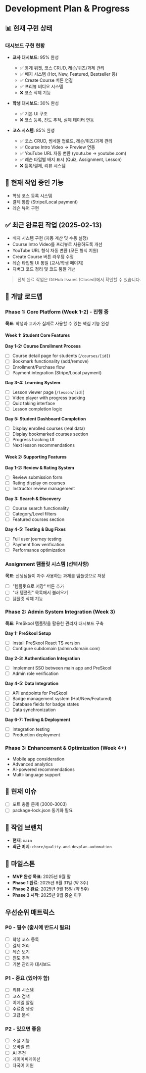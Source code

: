 # Development Plan & Progress

## 📊 현재 구현 상태

### 대시보드 구현 현황
- **교사 대시보드**: 95% 완성
  - ✅ 통계 위젯, 코스 CRUD, 레슨/퀴즈/과제 관리
  - ✅ 배지 시스템 (Hot, New, Featured, Bestseller 등)
  - ✅ Create Course 버튼 연결
  - ✅ 프리뷰 비디오 시스템
  - ❌ 코스 삭제 기능
  
- **학생 대시보드**: 30% 완성
  - ✅ 기본 UI 구조
  - ❌ 코스 등록, 진도 추적, 실제 데이터 연동

- **코스 시스템**: 85% 완성
  - ✅ 코스 CRUD, 썸네일 업로드, 레슨/퀴즈/과제 관리
  - ✅ Course Intro Video → Preview 연동
  - ✅ YouTube URL 자동 변환 (youtu.be → youtube.com)
  - ✅ 레슨 타입별 배지 표시 (Quiz, Assignment, Lesson)
  - ❌ 등록/결제, 리뷰 시스템

## 🚀 현재 작업 중인 기능
- 학생 코스 등록 시스템
- 결제 통합 (Stripe/Local payment)
- 레슨 뷰어 구현

## ✅ 최근 완료된 작업 (2025-02-13)
- 배지 시스템 구현 (자동 계산 및 수동 설정)
- Course Intro Video를 프리뷰로 사용하도록 개선
- YouTube URL 형식 자동 변환 (모든 형식 지원)
- Create Course 버튼 라우팅 수정
- 레슨 타입별 UI 통일 (교사/학생 페이지)
- 디버그 코드 정리 및 코드 품질 개선

> 전체 완료 작업은 GitHub Issues (Closed)에서 확인할 수 있습니다.

## 📅 개발 로드맵

### Phase 1: Core Platform (Week 1-2) - 진행 중
**목표**: 학생과 교사가 실제로 사용할 수 있는 핵심 기능 완성

#### Week 1: Student Core Features
**Day 1-2: Course Enrollment Process**
- [ ] Course detail page for students (`/courses/[id]`)
- [ ] Bookmark functionality (add/remove)
- [ ] Enrollment/Purchase flow
- [ ] Payment integration (Stripe/Local payment)

**Day 3-4: Learning System**
- [ ] Lesson viewer page (`/lesson/[id]`)
- [ ] Video player with progress tracking
- [ ] Quiz taking interface
- [ ] Lesson completion logic

**Day 5: Student Dashboard Completion**
- [ ] Display enrolled courses (real data)
- [ ] Display bookmarked courses section
- [ ] Progress tracking UI
- [ ] Next lesson recommendations

#### Week 2: Supporting Features
**Day 1-2: Review & Rating System**
- [ ] Review submission form
- [ ] Rating display on courses
- [ ] Instructor review management

**Day 3: Search & Discovery**
- [ ] Course search functionality
- [ ] Category/Level filters
- [ ] Featured courses section

**Day 4-5: Testing & Bug Fixes**
- [ ] Full user journey testing
- [ ] Payment flow verification
- [ ] Performance optimization

### Assignment 템플릿 시스템 (선택사항)
**목표**: 선생님들이 자주 사용하는 과제를 템플릿으로 저장

- [ ] "템플릿으로 저장" 버튼 추가
- [ ] "내 템플릿" 목록에서 불러오기
- [ ] 템플릿 삭제 기능

### Phase 2: Admin System Integration (Week 3)
**목표**: PreSkool 템플릿을 활용한 관리자 대시보드 구축

**Day 1: PreSkool Setup**
- [ ] Install PreSkool React TS version
- [ ] Configure subdomain (admin.domain.com)

**Day 2-3: Authentication Integration**
- [ ] Implement SSO between main app and PreSkool
- [ ] Admin role verification

**Day 4-5: Data Integration**
- [ ] API endpoints for PreSkool
- [ ] Badge management system (Hot/New/Featured)
- [ ] Database fields for badge states
- [ ] Data synchronization

**Day 6-7: Testing & Deployment**
- [ ] Integration testing
- [ ] Production deployment

### Phase 3: Enhancement & Optimization (Week 4+)
- Mobile app consideration
- Advanced analytics
- AI-powered recommendations
- Multi-language support

## 🐛 현재 이슈
- [ ] 포트 충돌 문제 (3000-3003)
- [ ] package-lock.json 동기화 필요

## 📝 작업 브랜치
- **현재**: `main`
- **최근 머지**: `chore/quality-and-devplan-automation`

## 🎯 마일스톤
- **MVP 완성 목표**: 2025년 9월 말
- **Phase 1 완료**: 2025년 8월 31일 (약 3주)
- **Phase 2 완료**: 2025년 9월 15일 (약 5주)
- **Phase 3 시작**: 2025년 9월 중순 이후

## 우선순위 매트릭스

### P0 - 필수 (출시에 반드시 필요)
- [ ] 학생 코스 등록
- [ ] 결제 처리
- [ ] 레슨 보기
- [ ] 진도 추적
- [ ] 기본 관리자 대시보드

### P1 - 중요 (있어야 함)
- [ ] 리뷰 시스템
- [ ] 코스 검색
- [ ] 이메일 알림
- [ ] 수료증 생성
- [ ] 고급 분석

### P2 - 있으면 좋음
- [ ] 소셜 기능
- [ ] 모바일 앱
- [ ] AI 추천
- [ ] 게이미피케이션
- [ ] 다국어 지원